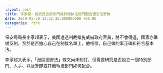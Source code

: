 ```yaml
---
layout: post
title: 李家超：研究是否設部門或其他執法部門配合國安法實施
date: 2020-05-30 12:32:35.000000000 +08:00
categories: rthk
---
```


保安局局長李家超表示，美國透過制裁措施威嚇政府官員，將不會得逞，國家亦準備反制。至於是否擔心自己在制裁名單上，他相信，自己做的事正確和符合基本法。

李家超又表示，「港區國安法」條文尚未制訂，但需要研究是否設立一個特別部門、人手、以及警隊或其他執法部門如何配合。
